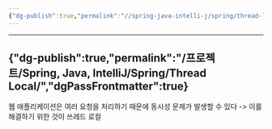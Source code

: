 ```yaml
---
{"dg-publish":true,"permalink":"//spring-java-intelli-j/spring/thread-local/","dgPassFrontmatter":true}
---
```



---
{"dg-publish":true,"permalink":"/프로젝트/Spring, Java, IntelliJ/Spring/Thread Local/","dgPassFrontmatter":true}
---

웹 애플리케이션은 여러 요청을 처리하기 때문에 동시성 문제가 발생할 수 있다
-> 이를 해결하기 위한 것이 쓰레드 로컬